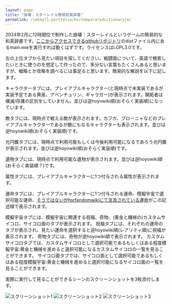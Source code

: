 ```yaml
---
layout: page
title: "崩壊：スターレイル簡易和英辞書"
permalink: /jekeyll-portfolio/hsrtemporarydictionaryje/
---
```


2024年2月に12時間位で制作した崩壊：スターレイルというゲームの簡易的な和英辞書です。[ここからアクセスできるgithubリポジトリ](https://github.com/2ufkpfb9daxnik/hsrtemporarydictionaryej)のdistファイル内にあるmain.exeを実行すれば動くはずです。ライセンスはLGPL3.0です。

左の上位タブから見たい項目を探してください。戦闘面について、英語で検索したいときに使うのを想定して作ったので、多分ない言葉もたくさんあると思いますが、戦略とか攻略を調べるには事足ると思います。簡易的な解説を以下に記します。

キャラクタータブには、プレイアブルキャラクター(と現時点で未実装であるが実装予定である黄泉、アベンチュリン、ギャラガー)が表示されます。開拓者は壊滅/存護の区別をしていません。並びは逆hoyowiki順(おそらく実装順)になっています。

敵タブには、現時点で戦える敵が表示されます。カフカ、ブローニャなどのプレイアブルキャラクターであるが敵にもなるキャラクターも表示されます。並びは逆hoyowiki順(おそらく実装順)です。

光円錐タブには、現時点で利用可能もしくは今後利用可能になるであろう光円錐が表示されます。並びは逆hoyowiki順(おそらく実装順)です。

遺物タブには、現時点で利用可能な遺物が表示されます。並びは逆hoyowiki順(おそらく実装順？)です。

属性タブには、プレイアブルキャラクターに1つ付与される属性が表示されます。

運命タブには、プレイアブルキャラクターに1つ付与される運命、模擬宇宙で選択可能な運命、[そうではないがhsrfandomwikiにて言及されている運命](https://honkai-star-rail.fandom.com/wiki/Path)がこの記述順で表示されます。

模擬宇宙タブには、模擬宇宙に関連する祝福、奇物、(黄金と機械の)カスタムサイコロ、サイコロ面のタブが表示されます。
祝福タブには、それぞれの運命のタブが表示され、見たい運命を選択すると逆hoyowiki順(レアリティ順)に祝福が表示されます。
奇物タブには、奇物が逆hoyowiki順で表示されます。
カスタムサイコロタブでは、カスタムサイコロとして選択可能であるもしくはある程度模擬宇宙:黄金と機械を進めると選択可能になるカスタムサイコロの一覧を見ることができます。
サイコロ面タブでは、サイコロ面として選択可能であるもしくはある程度模擬宇宙:黄金と機械を進めると選択可能になるサイコロ面の一覧を見ることができます。

実際に実行して見ることができるシーンのスクリーンショットを3枚添付します。

![スクリーンショット1](/portfolio/images/2024-02-26_02h39_51.png)
![スクリーンショット2](/portfolio/images/2024-02-26_02h40_00.png)
![スクリーンショット3](/portfolio/images/2024-02-26_02h40_22.png)